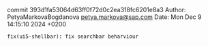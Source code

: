 commit 393d1fa53064d63ff0f72d0c2ea318fc6201e8a3
Author: PetyaMarkovaBogdanova <petya.markova@sap.com>
Date:   Mon Dec 9 14:15:10 2024 +0200

    fix(ui5-shellbar): fix searchbar beharviour
